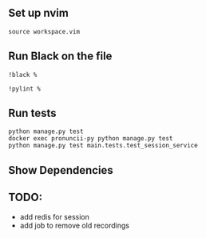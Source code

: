 ## Set up nvim
```
source workspace.vim
```

## Run Black on the file
```
!black %

!pylint %
```

## Run tests
```
python manage.py test
docker exec pronuncii-py python manage.py test 
python manage.py test main.tests.test_session_service
```

## Show Dependencies

## TODO:
- add redis for session
- add job to remove old recordings

